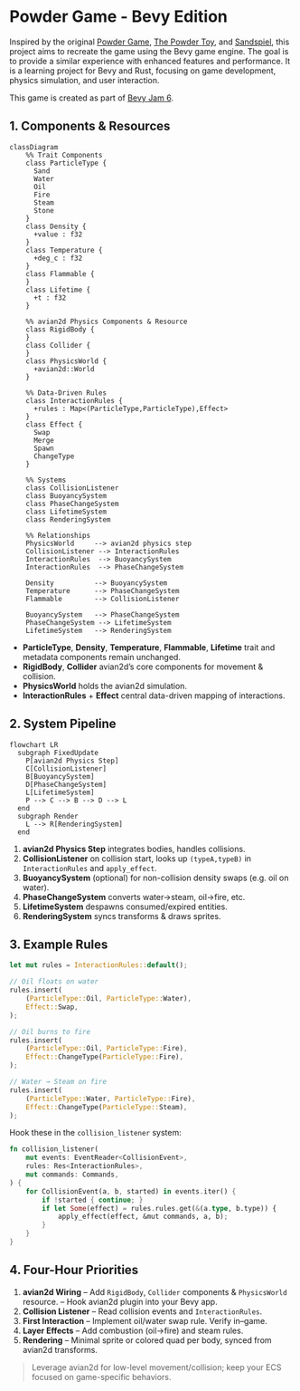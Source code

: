 # Powder Game - Bevy Edition

Inspired by the original [Powder Game](https://dan-ball.jp/en/javagame/dust/),
 [The Powder Toy](https://powdertoy.co.uk/), and
[Sandspiel](https://sandspiel.club/), this project aims to recreate the game
using the Bevy game engine. The goal is to provide a similar experience with
enhanced features and performance. It is a learning project for Bevy and Rust,
focusing on game development, physics simulation, and user interaction.

This game is created as part of [Bevy Jam 6](https://itch.io/jam/bevy-jam-6).

## 1. Components & Resources

```mermaid
classDiagram
    %% Trait Components
    class ParticleType {
      Sand
      Water
      Oil
      Fire
      Steam
      Stone
    }
    class Density {
      +value : f32
    }
    class Temperature {
      +deg_c : f32
    }
    class Flammable {
    }
    class Lifetime {
      +t : f32
    }

    %% avian2d Physics Components & Resource
    class RigidBody {
    }
    class Collider {
    }
    class PhysicsWorld {
      +avian2d::World
    }

    %% Data-Driven Rules
    class InteractionRules {
      +rules : Map<(ParticleType,ParticleType),Effect>
    }
    class Effect {
      Swap
      Merge
      Spawn
      ChangeType
    }

    %% Systems
    class CollisionListener
    class BuoyancySystem
    class PhaseChangeSystem
    class LifetimeSystem
    class RenderingSystem

    %% Relationships
    PhysicsWorld     --> avian2d physics step
    CollisionListener --> InteractionRules
    InteractionRules  --> BuoyancySystem
    InteractionRules  --> PhaseChangeSystem

    Density          --> BuoyancySystem
    Temperature      --> PhaseChangeSystem
    Flammable        --> CollisionListener

    BuoyancySystem   --> PhaseChangeSystem
    PhaseChangeSystem --> LifetimeSystem
    LifetimeSystem   --> RenderingSystem
```

* **ParticleType**, **Density**, **Temperature**, **Flammable**, **Lifetime**
  trait and metadata components remain unchanged.
* **RigidBody**, **Collider**
  avian2d’s core components for movement & collision.
* **PhysicsWorld**
  holds the avian2d simulation.
* **InteractionRules** + **Effect**
  central data-driven mapping of interactions.

## 2. System Pipeline

```mermaid
flowchart LR
  subgraph FixedUpdate
    P[avian2d Physics Step]
    C[CollisionListener]
    B[BuoyancySystem]
    D[PhaseChangeSystem]
    L[LifetimeSystem]
    P --> C --> B --> D --> L
  end
  subgraph Render
    L --> R[RenderingSystem]
  end
```

1. **avian2d Physics Step**
   integrates bodies, handles collisions.
2. **CollisionListener**
   on collision start, looks up `(typeA,typeB)` in `InteractionRules` and `apply_effect`.
3. **BuoyancySystem** (optional)
   for non-collision density swaps (e.g. oil on water).
4. **PhaseChangeSystem**
   converts water→steam, oil→fire, etc.
5. **LifetimeSystem**
   despawns consumed/expired entities.
6. **RenderingSystem**
   syncs transforms & draws sprites.

## 3. Example Rules

```rust
let mut rules = InteractionRules::default();

// Oil floats on water
rules.insert(
    (ParticleType::Oil, ParticleType::Water),
    Effect::Swap,
);

// Oil burns to fire
rules.insert(
    (ParticleType::Oil, ParticleType::Fire),
    Effect::ChangeType(ParticleType::Fire),
);

// Water → Steam on fire
rules.insert(
    (ParticleType::Water, ParticleType::Fire),
    Effect::ChangeType(ParticleType::Steam),
);
```

Hook these in the `collision_listener` system:

```rust
fn collision_listener(
    mut events: EventReader<CollisionEvent>,
    rules: Res<InteractionRules>,
    mut commands: Commands,
) {
    for CollisionEvent(a, b, started) in events.iter() {
        if !started { continue; }
        if let Some(effect) = rules.rules.get(&(a.type, b.type)) {
            apply_effect(effect, &mut commands, a, b);
        }
    }
}
```

## 4. Four-Hour Priorities

1. **avian2d Wiring**
   – Add `RigidBody`, `Collider` components & `PhysicsWorld` resource.
   – Hook avian2d plugin into your Bevy app.
2. **Collision Listener**
   – Read collision events and `InteractionRules`.
3. **First Interaction**
   – Implement oil/water swap rule. Verify in–game.
4. **Layer Effects**
   – Add combustion (oil→fire) and steam rules.
5. **Rendering**
   – Minimal sprite or colored quad per body, synced from avian2d transforms.

> Leverage avian2d for low-level movement/collision; keep your ECS focused on game-specific behaviors.
